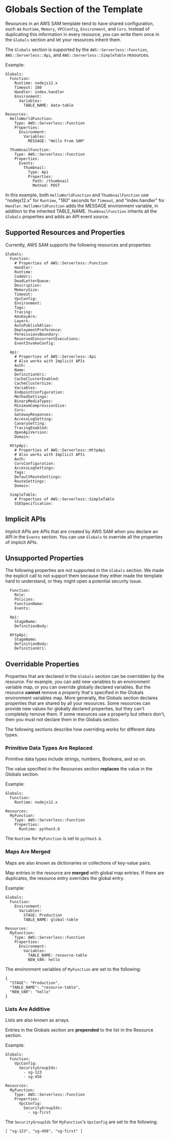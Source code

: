 # Globals Section of the Template<a name="sam-specification-template-anatomy-globals"></a>

Resources in an AWS SAM template tend to have shared configuration, such as `Runtime`, `Memory`, `VPCConfig`, `Environment`, and `Cors`\. Instead of duplicating this information in every resource, you can write them once in the `Globals` section and let your resources inherit them\.

The `Globals` section is supported by the `AWS::Serverless::Function`, `AWS::Serverless::Api`, and `AWS::Serverless::SimpleTable` resources\.

Example:

```
Globals:
  Function:
    Runtime: nodejs12.x
    Timeout: 180
    Handler: index.handler
    Environment:
      Variables:
        TABLE_NAME: data-table

Resources:
  HelloWorldFunction:
    Type: AWS::Serverless::Function
    Properties:
      Environment:
        Variables:
          MESSAGE: "Hello From SAM"

  ThumbnailFunction:
    Type: AWS::Serverless::Function
    Properties:
      Events:
        Thumbnail:
          Type: Api
          Properties:
            Path: /thumbnail
            Method: POST
```

In this example, both `HelloWorldFunction` and `ThumbnailFunction` use "nodejs12\.x" for `Runtime`, "180" seconds for `Timeout`, and "index\.handler" for `Handler`\. `HelloWorldFunction` adds the MESSAGE environment variable, in addition to the inherited TABLE\_NAME\. `ThumbnailFunction` inherits all the `Globals` properties and adds an API event source\.

## Supported Resources and Properties<a name="sam-specification-template-anatomy-globals-supported-resources-and-properties"></a>

Currently, AWS SAM supports the following resources and properties:

```
Globals:
  Function:
    # Properties of AWS::Serverless::Function
    Handler:
    Runtime:
    CodeUri:
    DeadLetterQueue:
    Description:
    MemorySize:
    Timeout:
    VpcConfig:
    Environment:
    Tags:
    Tracing:
    KmsKeyArn:
    Layers:
    AutoPublishAlias:
    DeploymentPreference:
    PermissionsBoundary:
    ReservedConcurrentExecutions:
    EventInvokeConfig:

  Api:
    # Properties of AWS::Serverless::Api
    # Also works with Implicit APIs
    Auth:
    Name:
    DefinitionUri:
    CacheClusterEnabled:
    CacheClusterSize:
    Variables:
    EndpointConfiguration:
    MethodSettings:
    BinaryMediaTypes:
    MinimumCompressionSize:
    Cors:
    GatewayResponses:
    AccessLogSetting:
    CanarySetting:
    TracingEnabled:
    OpenApiVersion:
    Domain:

  HttpApi:
    # Properties of AWS::Serverless::HttpApi
    # Also works with Implicit APIs
    Auth:
    CorsConfiguration:
    AccessLogSettings:
    Tags:
    DefaultRouteSettings:
    RouteSettings:
    Domain:

  SimpleTable:
    # Properties of AWS::Serverless::SimpleTable
    SSESpecification:
```

## Implicit APIs<a name="sam-specification-template-anatomy-globals-implicit-apis"></a>

*Implicit APIs* are APIs that are created by AWS SAM when you declare an API in the `Events` section\. You can use `Globals` to override all the properties of implicit APIs\.

## Unsupported Properties<a name="sam-specification-template-anatomy-globals-unsupported-properties"></a>

The following properties are not supported in the `Globals` section\. We made the explicit call to not support them because they either made the template hard to understand, or they might open a potential security issue\.

```
  Function:
    Role:
    Policies:
    FunctionName:
    Events:

  Api:
    StageName:
    DefinitionBody:

  HttpApi:
    StageName:
    DefinitionBody:
    DefinitionUri:
```

## Overridable Properties<a name="sam-specification-template-anatomy-globals-overrideable"></a>

Properties that are declared in the `Globals` section can be overridden by the resource\. For example, you can add new variables to an environment variable map, or you can override globally declared variables\. But the resource **cannot** remove a property that's specified in the Globals environment variables map\. More generally, the Globals section declares properties that are shared by all your resources\. Some resources can provide new values for globally declared properties, but they can't completely remove them\. If some resources use a property but others don't, then you must not declare them in the Globals section\.

The following sections describe how overriding works for different data types\.

### Primitive Data Types Are Replaced<a name="sam-specification-template-anatomy-globals-overrideable-primitives"></a>

Primitive data types include strings, numbers, Booleans, and so on\.

The value specified in the Resources section **replaces** the value in the Globals section\.

Example:

```
Globals:
  Function:
    Runtime: nodejs12.x

Resources:
  MyFunction:
    Type: AWS::Serverless::Function
    Properties:
      Runtime: python3.6
```

The `Runtime` for `MyFunction` is set to `python3.6`\.

### Maps Are Merged<a name="sam-specification-template-anatomy-globals-overrideable-maps"></a>

Maps are also known as dictionaries or collections of key\-value pairs\.

Map entries in the resource are **merged** with global map entries\. If there are duplicates, the resource entry overrides the global entry\.

Example:

```
Globals:
  Function:
    Environment:
      Variables:
        STAGE: Production
        TABLE_NAME: global-table

Resources:
  MyFunction:
    Type: AWS::Serverless::Function
    Properties:
      Environment:
        Variables:
          TABLE_NAME: resource-table
          NEW_VAR: hello
```

The environment variables of `MyFunction` are set to the following:

```
{
  "STAGE": "Production",
  "TABLE_NAME": "resource-table",
  "NEW_VAR": "hello"
}
```

### Lists Are Additive<a name="sam-specification-template-anatomy-globals-overrideable-lists"></a>

Lists are also known as arrays\.

Entries in the Globals section are **prepended** to the list in the Resource section\.

Example:

```
Globals:
  Function:
    VpcConfig:
      SecurityGroupIds:
        - sg-123
        - sg-456

Resources:
  MyFunction:
    Type: AWS::Serverless::Function
    Properties:
      VpcConfig:
        SecurityGroupIds:
          - sg-first
```

The `SecurityGroupIds` for `MyFunction`'s `VpcConfig` are set to the following:

```
[ "sg-123", "sg-456", "sg-first" ]
```